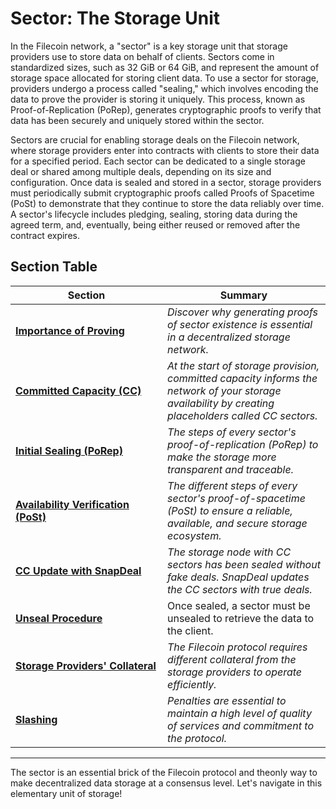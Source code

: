 # Sector: The Storage Unit

In the Filecoin network, a "sector" is a key storage unit that storage providers use to store data on behalf of clients. Sectors come in standardized sizes, such as 32 GiB or 64 GiB, and represent the amount of storage space allocated for storing client data. To use a sector for storage, providers undergo a process called "sealing," which involves encoding the data to prove the provider is storing it uniquely. This process, known as Proof-of-Replication (PoRep), generates cryptographic proofs to verify that data has been securely and uniquely stored within the sector.

Sectors are crucial for enabling storage deals on the Filecoin network, where storage providers enter into contracts with clients to store their data for a specified period. Each sector can be dedicated to a single storage deal or shared among multiple deals, depending on its size and configuration. Once data is sealed and stored in a sector, storage providers must periodically submit cryptographic proofs called Proofs of Spacetime (PoSt) to demonstrate that they continue to store the data reliably over time. A sector's lifecycle includes pledging, sealing, storing data during the agreed term, and, eventually, being either reused or removed after the contract expires.

## Section Table

<table><thead><tr><th width="227">Section</th><th>Summary</th></tr></thead><tbody><tr><td><a href="importance-of-proving.md"><strong>Importance of Proving</strong></a></td><td><em>Discover why generating proofs of sector existence is essential in a decentralized storage network.</em></td></tr><tr><td><a href="committed-capacity-cc.md"><strong>Committed Capacity (CC)</strong></a></td><td><em>At the start of storage provision, committed capacity informs the network of your storage availability by creating placeholders called CC sectors.</em></td></tr><tr><td><a href="./#initial-sealing-porep"><strong>Initial Sealing (PoRep)</strong></a></td><td><em>The steps of every sector's proof-of-replication (PoRep) to make the storage more transparent and traceable.</em></td></tr><tr><td><a href="proof-of-spacetime-post.md"><strong>Availability Verification (PoSt)</strong></a></td><td><em>The different steps of every sector's proof-of-spacetime (PoSt) to ensure a reliable, available, and secure storage ecosystem.</em></td></tr><tr><td><a href="cc-sector-update/"><strong>CC Update with SnapDeal</strong></a></td><td><em>The storage node with CC sectors has been sealed without fake deals. SnapDeal updates the CC sectors with true deals.</em></td></tr><tr><td><a href="unseal-procedure.md"><strong>Unseal Procedure</strong></a></td><td>Once sealed, a sector must be unsealed to retrieve the data to the client.</td></tr><tr><td><a href="storage-providers-collateral.md"><strong>Storage Providers' Collateral</strong></a></td><td><em>The Filecoin protocol requires different collateral from the storage providers to operate efficiently.</em></td></tr><tr><td><a href="slashing.md"><strong>Slashing</strong></a></td><td><em>Penalties are essential to maintain a high level of quality of services and commitment to the protocol.</em></td></tr></tbody></table>

***

The sector is an essential brick of the Filecoin protocol and theonly way to make decentralized data storage at a consensus level. Let's navigate in this elementary unit of storage!
